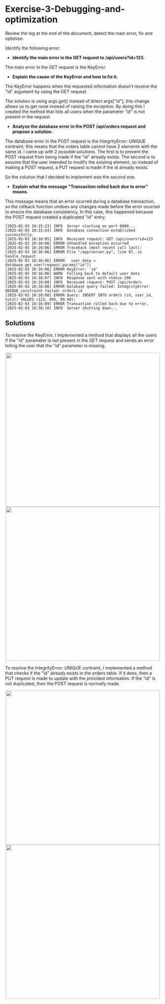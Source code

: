 # Exercise-3-Debugging-and-optimization
Review the log at the end of the document, detect the main error, fix and optimize.

Identify the following error:
- **Identify the main error in the GET request to /api/users?id=123.**

The main error in the GET request is the KeyError.
- **Explain the cause of the KeyError and how to fix it.**

The KeyError happens when the requested information doesn't receive the "id" argument by using the GET request.

The solution is using args.get() instead of direct args["id"], this change allows us to get none instead of raising the exception. By doing this I created the method that lists all users when the parameter "id" is not present in the request.
- **Analyze the database error in the POST /api/orders request and propose a solution.**

The database error in the POST request is the IntegrityError: UNIQUE contraint, this means that the orders table cannot have 2 elements with the same id.  I came up with 2 possible solutions. The first is to prevent the POST request from being made if the "id" already exists. The second is to assume that the user intended to modify the existing element, so instead of making a POST request, a PUT request is made if the id already exists.

So the solution that I decided to implement was the second one.

- **Explain what the message "Transaction rolled back due to error" means.**

This message means that an error ocurred during a database transaction, so the rollback function undoes any changes made before the error ocurred to ensure the database consistency. In this case, this happened because the POST request created a duplicated "id" entry.

```Error log:
[2025-02-03 10:15:23] INFO  Server starting on port 8080... 
[2025-02-03 10:15:24] INFO  Database connection established successfully.
[2025-02-03 10:16:05] INFO  Received request: GET /api/users?id=123
[2025-02-03 10:16:06] ERROR Unhandled exception occurred
[2025-02-03 10:16:06] ERROR Traceback (most recent call last):
[2025-02-03 10:16:06] ERROR File "/app/server.py", line 87, in handle_request
[2025-02-03 10:16:06] ERROR   user_data = database.get_user(request.params["id"])
[2025-02-03 10:16:06] ERROR KeyError: 'id'
[2025-02-03 10:16:06] WARN  Falling back to default user data
[2025-02-03 10:16:07] INFO  Response sent with status 200
[2025-02-03 10:16:08] INFO  Received request: POST /api/orders
[2025-02-03 10:16:08] ERROR Database query failed: IntegrityError: UNIQUE constraint failed: orders.id
[2025-02-03 10:16:08] ERROR Query: INSERT INTO orders (id, user_id, total) VALUES (123, 456, 99.99);
[2025-02-03 10:16:09] ERROR Transaction rolled back due to error.
[2025-02-03 10:16:10] INFO  Server shutting down...
```
## Solutions
To resolve the KeyError, I implemented a method that displays all the users if the "id" parameter is not present in the GET request and sends an error telling the user that the "id" parameter is missing.

<p align="center">
<img src="https://github.com/user-attachments/assets/94b60362-2c20-4016-8a32-98eb80f9b052" width="500"/>
<img src="https://github.com/user-attachments/assets/6fba5463-2856-456b-8710-b48d65a80b64" width="500"/>
</p>

To resolve the IntegrityError: UNIQUE contraint, I implemented a method that checks if the "id" already exists in the orders table. If it does, then a PUT request is made to update with the provided information. If the "id" is not duplicated, then the POST request is normally made.

<p align="center">
<img src="https://github.com/user-attachments/assets/dcfc7858-80b9-4a6f-8c10-c7c62d2c8db8" width="500"/>
<img src="https://github.com/user-attachments/assets/1346880a-c934-4b85-8916-743aee11a5e1" width="500"/>
</p>







